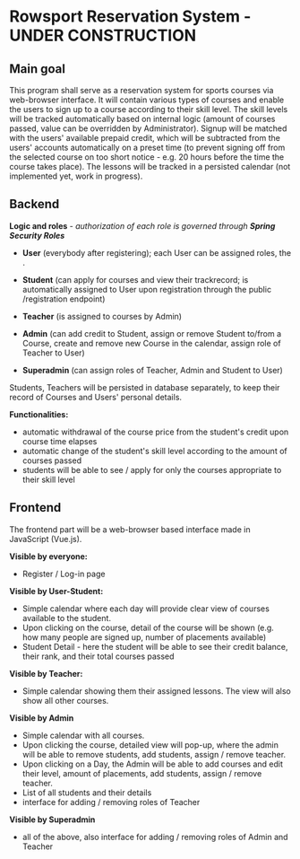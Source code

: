 # Rowsport Reservation System - UNDER CONSTRUCTION
## Main goal

This program shall serve as a reservation system for sports courses via web-browser interface. It will contain various types of courses and enable the users to sign up to a course according to their skill level. The skill levels will be tracked automatically based on internal logic (amount of courses passed, value can be overridden by Administrator). Signup will be matched with the users' available prepaid credit, which will be subtracted from the users' accounts automatically on a preset time (to prevent signing off from the selected course on too short notice - e.g. 20 hours before the time the course takes place). The lessons will be tracked in a persisted calendar (not implemented yet, work in progress).

## Backend 

**Logic and roles** - *authorization of each role is governed through **Spring Security Roles***

- **User** (everybody after registering); each User can be assigned roles, the .

- **Student** (can apply for courses and view their trackrecord; is automatically assigned to User upon registration through the public /registration endpoint)
- **Teacher** (is assigned to courses by Admin)
- **Admin** (can add credit to Student, assign or remove Student to/from a Course, create and remove new Course in the calendar, assign role of Teacher to User)
- **Superadmin** (can assign roles of Teacher, Admin and Student to User)

Students, Teachers will be persisted in database separately, to keep their record of Courses and Users' personal details.

**Functionalities:**

- automatic withdrawal of the course price from the student's credit upon course time elapses
- automatic change of the student's skill level according to the amount of courses passed
- students will be able to see / apply for only the courses appropriate to their skill level

## Frontend

The frontend part will be a web-browser based interface made in JavaScript (Vue.js).

**Visible by everyone:**
- Register / Log-in page

**Visible by User-Student:**
- Simple calendar where each day will provide clear view of courses available to the student.
- Upon clicking on the course, detail of the course will be shown (e.g. how many people are signed up, number of placements available)
- Student Detail - here the student will be able to see their credit balance, their rank, and their total courses passed

**Visible by Teacher:**
- Simple calendar showing them their assigned lessons. The view will also show all other courses.

**Visible by Admin**
- Simple calendar with all courses.
- Upon clicking the course, detailed view will pop-up, where the admin will be able to remove students, add students, assign / remove teacher.
- Upon clicking on a Day, the Admin will be able to add courses and edit their level, amount of placements, add students, assign / remove teacher.
- List of all students and their details
- interface for adding / removing roles of Teacher

**Visible by Superadmin**
- all of the above, also interface for adding / removing roles of Admin and Teacher


